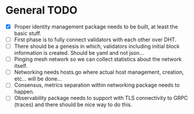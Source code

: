 # General TODO

- [x] Proper identity management package needs to be built, at least the basic stuff.
- [ ] First phase is to fully connect validators with each other over DHT.
- [ ] There should be a genesis in which, validators including initial block information is created. Should be yaml and not json...
- [ ] Pinging mesh network so we can collect statistics about the network itself.
- [ ] Networking needs hosts.go where actual host management, creation, etc... will be done...
- [ ] Consensus, metrics separation within networking package needs to happen. 
- [ ] Observability package needs to support with TLS connectivity to GRPC (traces) and there should be nice way to do this.